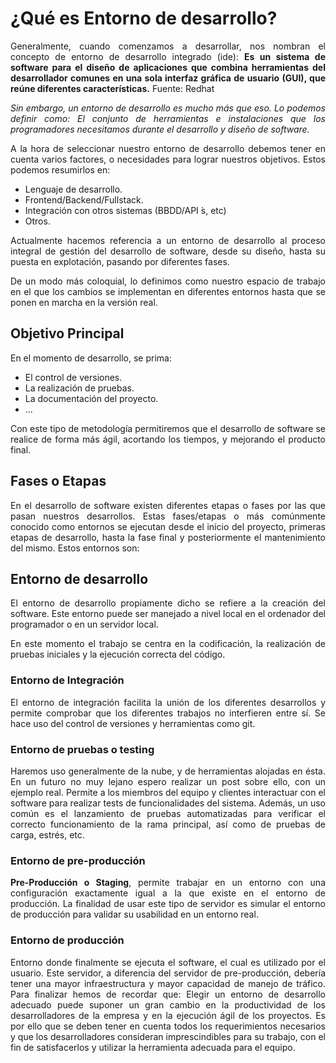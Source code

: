 <div align="justify">

# ¿Qué es Entorno de desarrollo?

Generalmente, cuando comenzamos a desarrollar, nos nombran el concepto de entorno de
desarrollo integrado (ide):
__Es un sistema de software para el diseño de aplicaciones que combina herramientas del
desarrollador comunes en una sola interfaz gráfica de usuario (GUI), que reúne
diferentes características.__
Fuente: Redhat

_Sin embargo, un entorno de desarrollo es mucho más que eso. Lo podemos definir como:
El conjunto de herramientas e instalaciones que los programadores necesitamos durante
el desarrollo y diseño de software._

A la hora de seleccionar nuestro entorno de desarrollo debemos tener en cuenta varios
factores, o necesidades para lograr nuestros objetivos. Estos podemos resumirlos en:
- Lenguaje de desarrollo.
- Frontend/Backend/Fullstack.
- Integración con otros sistemas (BBDD/API ́s, etc)
- Otros.

Actualmente hacemos referencia a un entorno de desarrollo al proceso integral de
gestión del desarrollo de software, desde su diseño, hasta su puesta en explotación,
pasando por diferentes fases.

De un modo más coloquial, lo definimos como nuestro espacio de trabajo en el que los cambios
se implementan en diferentes entornos hasta que se ponen en marcha en la versión real.

## Objetivo Principal

En el momento de desarrollo, se prima:
- El control de versiones.
- La realización de pruebas.
- La documentación del proyecto.
- ...

Con este tipo de metodología permitiremos que el desarrollo de software se realice de forma
más ágil, acortando los tiempos, y mejorando el producto final.

## Fases o Etapas

En el desarrollo de software existen diferentes etapas o fases por las que pasan nuestros
desarrollos. Estas fases/etapas o más comúnmente conocido como entornos se ejecutan desde
el inicio del proyecto, primeras etapas de desarrollo, hasta la fase final y posteriormente el
mantenimiento del mismo. Estos entornos son:

## Entorno de desarrollo

El entorno de desarrollo propiamente dicho se refiere a la creación del software. Este entorno
puede ser manejado a nivel local en el ordenador del programador o en un servidor local.

En este momento el trabajo se centra en la codificación, la realización de pruebas
iniciales y la ejecución correcta del código.

### Entorno de Integración

El entorno de integración facilita la unión de los diferentes desarrollos y permite comprobar que
los diferentes trabajos no interfieren entre sí. Se hace uso del control de versiones y
herramientas como git.

### Entorno de pruebas o testing

Haremos uso generalmente de la nube, y de herramientas alojadas en ésta. En un futuro no
muy lejano espero realizar un post sobre ello, con un ejemplo real. Permite a los miembros del
equipo y clientes interactuar con el software para realizar tests de funcionalidades del sistema.
Además, un uso común es el lanzamiento de pruebas automatizadas para verificar el correcto
funcionamiento de la rama principal, así como de pruebas de carga, estrés, etc.

### Entorno de pre-producción

__Pre-Producción o Staging__, permite trabajar en un entorno con una configuración exactamente
igual a la que existe en el entorno de producción. La finalidad de usar este tipo de servidor
es simular el entorno de producción para validar su usabilidad en un entorno real.


### Entorno de producción

Entorno donde finalmente se ejecuta el software, el cual es utilizado por el usuario. Este
servidor, a diferencia del servidor de pre-producción, debería tener una mayor infraestructura
y mayor capacidad de manejo de tráfico.
Para finalizar hemos de recordar que:
Elegir un entorno de desarrollo adecuado puede suponer un gran cambio en la
productividad de los desarrolladores de la empresa y en la ejecución ágil de los
proyectos.
Es por ello que se deben tener en cuenta todos los requerimientos necesarios y que los
desarrolladores consideran imprescindibles para su trabajo, con el fin de satisfacerlos y
utilizar la herramienta adecuada para el equipo.

</div>